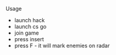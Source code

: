 Usage
- launch hack
- launch cs go
- join game
- press insert
- press F - it will mark enemies on radar
